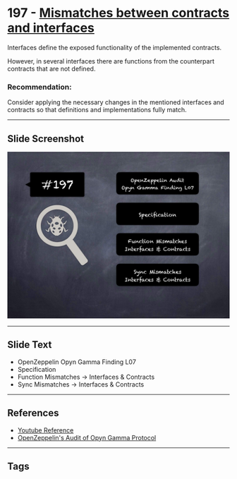 
# 197 - [Mismatches between contracts and interfaces](./Mismatches%20between%20contracts%20and%20interfaces.md)

Interfaces define the exposed functionality of the implemented contracts. 

However, in several interfaces there are functions from the counterpart contracts that are not defined.

### Recommendation:
Consider applying the necessary changes in the mentioned interfaces and contracts so that definitions and implementations fully match.
___
## Slide Screenshot
![197.jpg](../../images/8.%20Audit%20Findings%20201/197.jpg)
___
## Slide Text
- OpenZeppelin Opyn Gamma Finding L07
- Specification
- Function Mismatches -> Interfaces & Contracts
- Sync Mismatches -> Interfaces & Contracts
___
## References
- [Youtube Reference](https://youtu.be/0J7KI4WGd0Q?t=905)
- [OpenZeppelin's Audit of Opyn Gamma Protocol](https://blog.openzeppelin.com/opyn-gamma-protocol-audit/)
___
## Tags
